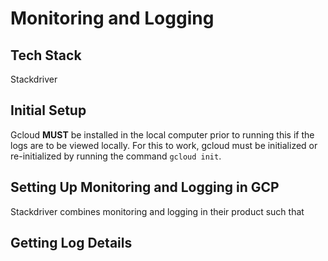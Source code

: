 # Monitoring and Logging

## Tech Stack
Stackdriver

## Initial Setup
Gcloud **MUST** be installed in the local computer prior to running this if the logs are to be viewed locally. For this to work, gcloud must be initialized or re-initialized by running the command `gcloud init`.




## Setting Up Monitoring and Logging in GCP 
Stackdriver combines monitoring and logging in their product such that 


## Getting Log Details 
